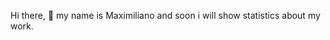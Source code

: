 <!--
**mxgs-p/mxgs-p** is a ✨ _special_ ✨ repository because its `README.md` (this file) appears on your GitHub profile.

Here are some ideas to get you started:

- 🔭 I’m currently working on ...
- 🌱 I’m currently learning ...
- 👯 I’m looking to collaborate on ...
- 🤔 I’m looking for help with ...
- 💬 Ask me about ...
- 📫 How to reach me: ...
- 😄 Pronouns: ...
- ⚡ Fun fact: ...
-->

 
Hi there, :raising_hand: my name is Maximiliano and soon i will show statistics about my work.

<!--
My name is **Maximiliano** and here you'll find some things I've been doing.

[![Anurag's GitHub stats](https://github-readme-stats.vercel.app/api?username=mxgs-p&hide=stars&count_private=true&theme=dark&show_icons=true)](https://github.com/mxgs-p)

[![Top Langs](https://github-readme-stats.vercel.app/api/top-langs/?username=mxgs-p&hide=stars&count_private=true&theme=dark&show_icons=true)](https://github.com/mxgs-p/github-readme-stats)

_Life @Work_

I'm developer based in Buenos Aires, currently working remotely for [Antares Technologies](http://antaresautomation.com/). In the lastest projects, i been used different stacks.
-->


